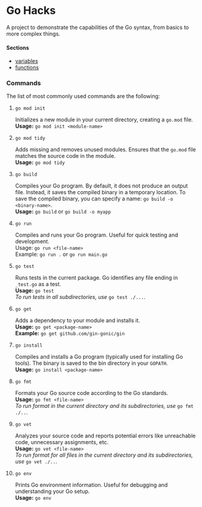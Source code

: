 # Go Hacks

A project to demonstrate the capabilities of the Go syntax, from basics to more complex things.

#### Sections
* [variables](./sections/variables/variables.go)
* [functions](./sections/functions/functions.go)

### Commands

The list of most commonly used commands are the following:

1. `go mod init`

    Initializes a new module in your current directory, creating a `go.mod` file.<br/>
    __Usage:__ `go mod init <module-name>`<br/>

2. `go mod tidy`

    Adds missing and removes unused modules.
    Ensures that the `go.mod` file matches the source code in the module.<br/>
    __Usage:__ `go mod tidy`

3. `go build`

    Compiles your Go program.
    By default, it does not produce an output file. Instead, it saves the compiled binary in a temporary location.
    To save the compiled binary, you can specify a name: `go build -o <binary-name>`.<br/>
    __Usage:__ `go build` or `go build -o myapp`


4. `go run`

    Compiles and runs your Go program.
    Useful for quick testing and development.<br/>
    Usage: `go run <file-name>`<br/>
    Example: `go run .` or `go run main.go`

5. `go test`

    Runs tests in the current package.
    Go identifies any file ending in `_test.go` as a test.<br/>
    __Usage:__ `go test`<br/>
    _To run tests in all subdirectories, use_ `go test ./...`.

6. `go get`

    Adds a dependency to your module and installs it.<br/>
    __Usage:__ `go get <package-name>`<br/>
    __Example:__ `go get github.com/gin-gonic/gin`

7. `go install`

    Compiles and installs a Go program (typically used for installing Go tools).
    The binary is saved to the bin directory in your `GOPATH`.<br/>
    __Usage:__ `go install <package-name>`

8. `go fmt`

    Formats your Go source code according to the Go standards.<br/>
    __Usage:__ `go fmt <file-name>`<br/>
    _To run format in the current directory and its subdirectories, use_ `go fmt ./..`.

9. `go vet`

    Analyzes your source code and reports potential errors like unreachable code, unnecessary assignments, etc.<br/>
    __Usage:__ `go vet <file-name>`<br/>
    _To run format for all files in the current directory and its subdirectories, use_ `go vet ./..`.

10. `go env`

    Prints Go environment information.
    Useful for debugging and understanding your Go setup.<br/>
    __Usage:__ `go env`

